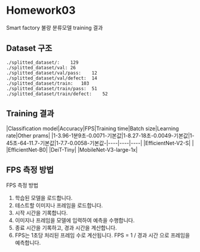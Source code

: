 # Homework03
Smart factory 불량 분류모델 training 결과

## Dataset 구조
```
./splitted_dataset/:	129
./splitted_dataset/val:	26
./splitted_dataset/val/pass:	12
./splitted_dataset/val/defect:	14
./splitted_dataset/train:	103
./splitted_dataset/train/pass:	51
./splitted_dataset/train/defect:	52

```

## Training 결과
|Classification model|Accuracy|FPS|Training time|Batch size|Learning rate|Other prams|
|1-3.96-1분9초-0.0071-기본값|1-8.27-18초-0.0049-기본값|1-45초-64-11.7-기본값|1-7.7-0.0058-기본값-|----|----|----|
|EfficientNet-V2-S| |
|EfficientNet-B0| 
|DeiT-Tiny| 
|MobileNet-V3-large-1x| 


## FPS 측정 방법

FPS 측정 방법
1. 학습된 모델을 로드합니다.
2. 테스트할 이미지나 프레임을 로드합니다.
3. 시작 시간을 기록합니다.
4. 이미지나 프레임을 모델에 입력하여 예측을 수행합니다.
5. 종료 시간을 기록하고, 경과 시간을 계산합니다.
6. FPS는 1초당 처리된 프레임 수로 계산됩니다. FPS = 1 / 경과 시간 으로 프레임을 예측합니다.

